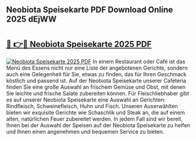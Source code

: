 ## Neobiota Speisekarte PDF Download Online 2025 dEjWW

# <h2><a href="http://gcdhwx.nevu.top/?p=Neobiota+Speisekarte">🔗 👉🔴 Neobiota Speisekarte 2025 PDF</a></h2>

[![Neobiota Speisekarte 2025 PDF](https://i.imgur.com/dBaPXMq.png)](http://gcdhwx.nevu.top/?p=Neobiota+Speisekarte)
In einem Restaurant oder Café ist das Menü des Essens nicht nur eine Liste der angebotenen Gerichte, sondern auch eine Gelegenheit für Sie, etwas zu finden, das für Ihren Geschmack köstlich und passend ist. Auf der Neobiota Speisekarte unserer Cafeteria finden Sie eine große Auswahl an frischem Gemüse und Obst, mit denen Sie leichte und frische Salate zubereiten können. Für Fleischliebhaber gibt es auf unserer Neobiota Speisekarte eine Auswahl an Gerichten: Rindfleisch, Schweinefleisch, Huhn und Fisch. Unseren Auserwählten bieten wir exquisite Gerichte wie Schaschlik und Steak an, die auf einem alten, natürlichen Feuer zubereitet werden. In jedem Fall sind wir bereit, Ihnen bei der Auswahl der Speisen auf der Neobiota Speisekarte zu helfen und Ihnen einen angenehmen und bequemen Service zu bieten.
